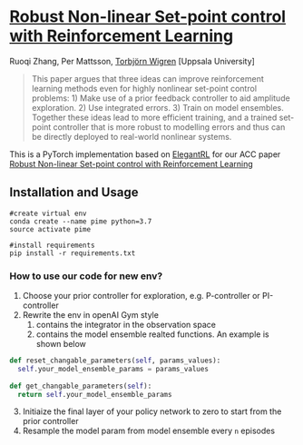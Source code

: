 # [Robust Non-linear Set-point control with Reinforcement Learning](https://arxiv.org/abs/2304.10277)

Ruoqi Zhang, Per Mattsson, [Torbjörn Wigren](http://www.it.uu.se/katalog/tw) [Uppsala University]

> This paper argues that three ideas can improve reinforcement learning methods even for highly nonlinear set-point control problems: 1) Make use of a prior feedback controller to aid amplitude exploration.  2) Use integrated errors. 3) Train on model ensembles. Together these ideas lead to more efficient training, and a trained set-point controller that is more robust to modelling errors and thus can be directly deployed to real-world nonlinear systems.

This is a PyTorch implementation based on [ElegantRL](https://github.com/AI4Finance-Foundation/ElegantRL) for our ACC paper [Robust Non-linear Set-point control with Reinforcement Learning]()

## Installation and Usage

```
#create virtual env
conda create --name pime python=3.7
source activate pime

#install requirements
pip install -r requirements.txt
```

### How to use our code for new env?

1. Choose your prior controller for exploration, e.g. P-controller or PI-controller
2. Rewrite the env in openAI Gym style 
   1.  contains the integrator in the observation space
   2. contains the model ensemble realted functions. An example is shown below

```python
def reset_changable_parameters(self, params_values):
  self.your_model_ensemble_params = params_values
  
def get_changable_parameters(self):
  return self.your_model_ensemble_params
```

3. Initiaize the final layer of your policy network to zero to start from the prior controller
4. Resample the model param from model ensemble every `n` episodes
